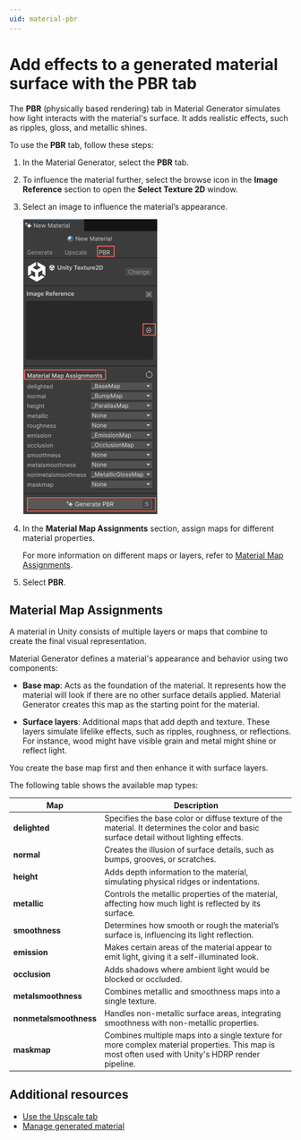 ```yaml
---
uid: material-pbr
---
```


# Add effects to a generated material surface with the PBR tab

The **PBR** (physically based rendering) tab in Material Generator simulates how light interacts with the material's surface. It adds realistic effects, such as ripples, gloss, and metallic shines.

To use the **PBR** tab, follow these steps:

1. In the Material Generator, select the **PBR** tab.
1. To influence the material further, select the browse icon in the **Image Reference** section to open the **Select Texture 2D** window.
1. Select an image to influence the material’s appearance.

   ![Generator window with fields to add effects to a material surface](../images/material.png)

1. In the **Material Map Assignments** section, assign maps for different material properties. 

   For more information on different maps or layers, refer to [Material Map Assignments](#material-map-assignments).

1. Select **PBR**.

## Material Map Assignments

A material in Unity consists of multiple layers or maps that combine to create the final visual representation. 

Material Generator defines a material's appearance and behavior using two components:

* **Base map**: Acts as the foundation of the material. It represents how the material will look if there are no other surface details applied. Material Generator creates this map as the starting point for the material.

* **Surface layers**: Additional maps that add depth and texture. These layers simulate lifelike effects, such as ripples, roughness, or reflections.
For instance, wood might have visible grain and metal might shine or reflect light. 

You create the base map first and then enhance it with surface layers.

The following table shows the available map types:

| Map | Description |
| --- | ----------- |
| **delighted** | Specifies the base color or diffuse texture of the material. It determines the color and basic surface detail without lighting effects. |
| **normal** | Creates the illusion of surface details, such as bumps, grooves, or scratches. |
| **height** | Adds depth information to the material, simulating physical ridges or indentations. |
| **metallic** | Controls the metallic properties of the material, affecting how much light is reflected by its surface. |
| **smoothness** | Determines how smooth or rough the material’s surface is, influencing its light reflection. |
| **emission** | Makes certain areas of the material appear to emit light, giving it a self-illuminated look. |
| **occlusion** | Adds shadows where ambient light would be blocked or occluded. |
| **metalsmoothness** | Combines metallic and smoothness maps into a single texture. |
| **nonmetalsmoothness** | Handles non-metallic surface areas, integrating smoothness with non-metallic properties. |
| **maskmap** | Combines multiple maps into a single texture for more complex material properties. This map is most often used with Unity's HDRP render pipeline. |

## Additional resources

* [Use the Upscale tab](xref:material-upscale)
* [Manage generated material](xref:material-manage)